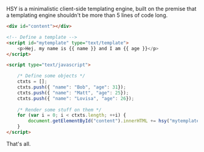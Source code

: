HSY is a minimalistic client-side templating engine, built on the premise that a templating engine shouldn't be more than 5 lines of code long.

```html
<div id="content"></div>

<!-- Define a template -->
<script id="mytemplate" type="text/template">
	<p>Hej, my name is {{ name }} and I am {{ age }}</p>
</script>

<script type="text/javascript">

	/* Define some objects */
	ctxts = [];
	ctxts.push({ "name": "Bob", "age": 31});
	ctxts.push({ "name": "Matt", "age": 25});
	ctxts.push({ "name": "Lovisa", "age": 26});
			
	/* Render some stuff on them */
	for (var i = 0; i < ctxts.length; ++i) {
		document.getElementById("content").innerHTML += hsy("mytemplate",ctxts[i]);
	}
</script>
```

That's all.
